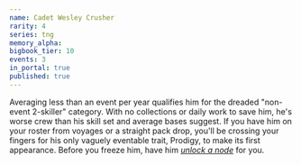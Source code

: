 ```yaml
---
name: Cadet Wesley Crusher
rarity: 4
series: tng
memory_alpha:
bigbook_tier: 10
events: 3
in_portal: true
published: true
---
```


Averaging less than an event per year qualifies him for the dreaded "non-event 2-skiller" category. With no collections or daily work to save him, he's worse crew than his skill set and average bases suggest. If you have him on your roster from voyages or a straight pack drop, you'll be crossing your fingers for his only vaguely eventable trait, Prodigy, to make its first appearance. Before you freeze him, have him [_unlock a node_](https://stt.wiki/wiki/Into_the_Lion%27s_Den) for you.
